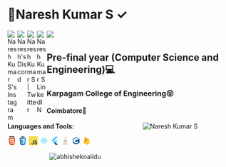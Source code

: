 # 💝Naresh Kumar S ✓

<a href="https://www.instagram.com/lucky_prince_nk/?igshid=YmMyMTA2M2Y%3D">
  <img align="left" alt="Naresh Kumar S's Instagram" width="22px" src="https://raw.githubusercontent.com/hussainweb/hussainweb/main/icons/instagram.png" />
</a>
<a href="#">
  <img align="left" alt="Naresh's Discord" width="22px" src="https://raw.githubusercontent.com/peterthehan/peterthehan/master/assets/discord.svg" />
</a>
<a href="https://twitter.com/NareshKumar1553">
  <img align="left" alt="Naresh Kumar S | Twitter" width="22px" src="https://raw.githubusercontent.com/peterthehan/peterthehan/master/assets/twitter.svg" />
</a>
<a href="https://www.linkedin.com/in/naresh-kumar-s/">
  <img align="left" alt="Naresh Kumar S LinkedIN" width="22px" src="https://raw.githubusercontent.com/peterthehan/peterthehan/master/assets/linkedin.svg" />
</a>

![](https://visitor-badge.glitch.me/badge?page_id=NareshKumar1553)

## Pre-final year (Computer Science and Engineering)💻
### Karpagam College of Engineering😜
#### Coimbatore💒

<img align="right" alt="Naresh Kumar S" src="https://github.com/NareshKumar1553/RajaAuth/blob/master/android/app/src/main/res/drawable/Mine.png" width="200" height="320" />

**Languages and Tools:**  

<code><img height="20" src="https://raw.githubusercontent.com/github/explore/80688e429a7d4ef2fca1e82350fe8e3517d3494d/topics/html/html.png"></code>
<code><img height="20" src="https://raw.githubusercontent.com/github/explore/80688e429a7d4ef2fca1e82350fe8e3517d3494d/topics/css/css.png"></code>
<code><img height="20" src="https://raw.githubusercontent.com/github/explore/80688e429a7d4ef2fca1e82350fe8e3517d3494d/topics/javascript/javascript.png"></code>
<code><img height="20" src="https://raw.githubusercontent.com/github/explore/80688e429a7d4ef2fca1e82350fe8e3517d3494d/topics/react-native/react-native.png"></code>
<code><img height="20" src="https://raw.githubusercontent.com/github/explore/80688e429a7d4ef2fca1e82350fe8e3517d3494d/topics/flutter/flutter.png"></code>
<code><img height="20" src="https://raw.githubusercontent.com/github/explore/80688e429a7d4ef2fca1e82350fe8e3517d3494d/topics/java/java.png"></code>
<code><img height="20" src="https://raw.githubusercontent.com/github/explore/80688e429a7d4ef2fca1e82350fe8e3517d3494d/topics/c/c.png"></code>
<code><img height="20" src="https://raw.githubusercontent.com/github/explore/80688e429a7d4ef2fca1e82350fe8e3517d3494d/topics/firebase/firebase.png"></code>


<p align="center"> <img src="https://github-readme-stats.vercel.app/api?username=NareshKumar1553&show_icons=true&theme=gotham" alt="abhisheknaiidu" />
